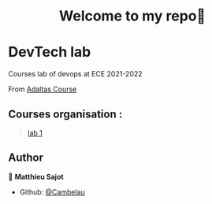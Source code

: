 <h1 align="center">Welcome to my repo👋</h1>
<p>
</p>

# DevTech lab

Courses lab of devops at ECE 2021-2022

From [Adaltas Course](https://github.com/adaltas/ece-devops-2021-fall/)


## Courses organisation :
> [lab 1](/lab/lab1)


## Author

👤 **Matthieu Sajot**

* Github: [@Cambelau](https://github.com/Cambelau)

